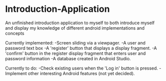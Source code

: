 # Introduction-Application
An unfinished introduction application to myself to both introduce myself and display my knowledge of different android implementations and concepts

Currently implemented:
-Screen sliding via a viewpager.
-A user and password text box
-A 'register' button that displays a display fragment.
-A 'confirm' button in the register display fragment that enters user and password information
-A database created in Android Studio.

Currently to do:
-Check existing users when the 'Log in' button is pressed.
-Implement other interesting Android features (not yet decided).
